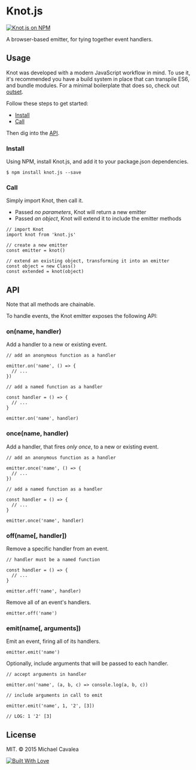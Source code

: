 # Knot.js

[![Knot.js on NPM](https://img.shields.io/npm/v/knot.js.svg)](https://www.npmjs.com/package/knot.js)

A browser-based emitter, for tying together event handlers.

## Usage

Knot was developed with a modern JavaScript workflow in mind. To use it, it's recommended you have a build system in place that can transpile ES6, and bundle modules. For a minimal boilerplate that does so, check out [outset](https://github.com/callmecavs/outset).

Follow these steps to get started:

* [Install](#install)
* [Call](#call)

Then dig into the [API](#api).

### Install

Using NPM, install Knot.js, and add it to your package.json dependencies.

```
$ npm install knot.js --save
```

### Call

Simply import Knot, then call it.

* Passed _no parameters_, Knot will return a new emitter
* Passed _an object_, Knot will extend it to include the emitter methods

```es6
// import Knot
import knot from 'knot.js'

// create a new emitter
const emitter = knot()

// extend an existing object, transforming it into an emitter
const object = new Class()
const extended = knot(object)
```

## API

Note that all methods are chainable.

To handle events, the Knot emitter exposes the following API:

### on(name, handler)

Add a handler to a new or existing event.

```es6
// add an anonymous function as a handler

emitter.on('name', () => {
  // ...
})

// add a named function as a handler

const handler = () => {
  // ...
}

emitter.on('name', handler)
```

### once(name, handler)

Add a handler, that fires _only once_, to a new or existing event.

```es6
// add an anonymous function as a handler

emitter.once('name', () => {
  // ...
})

// add a named function as a handler

const handler = () => {
  // ...
}

emitter.once('name', handler)
```

### off(name[, handler])

Remove a specific handler from an event.

```es6
// handler must be a named function

const handler = () => {
  // ...
}

emitter.off('name', handler)
```

Remove all of an event's handlers.

```es6
emitter.off('name')
```

### emit(name[, arguments])

Emit an event, firing all of its handlers.

```es6
emitter.emit('name')
```

Optionally, include arguments that will be passed to each handler.

```es6
// accept arguments in handler

emitter.on('name', (a, b, c) => console.log(a, b, c))

// include arguments in call to emit

emitter.emit('name', 1, '2', [3])

// LOG: 1 '2' [3]
```

## License

MIT. © 2015 Michael Cavalea

[![Built With Love](http://forthebadge.com/images/badges/built-with-love.svg)](http://forthebadge.com)
